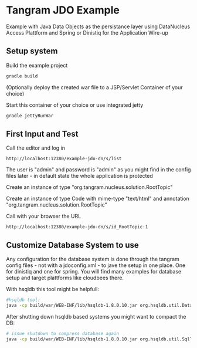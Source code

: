 Tangram JDO Example
===================

Example with Java Data Objects as the persistance layer using DataNucleus Access Plattform and Spring or Dinistiq for the  Application Wire-up

Setup system
------------

Build the example project

```bash
gradle build
```

(Optionally deploy the created war file to a JSP/Servlet Container of your choice)

Start this container of your choice or use integrated jetty

```bash
gradle jettyRunWar
```

First Input and Test
--------------------

Call the editor and log in

```
http://localhost:12380/example-jdo-dn/s/list
```

The user is "admin" and password is "admin" as you might find in the config files later - in default state the whole application is protected

Create an instance of type "org.tangram.nucleus.solution.RootTopic"

Create an instance of type Code with mime-type "text/html" and annotation "org.tangram.nucleus.solution.RootTopic"

Call with your browser the URL

```
http://localhost:12380/example-jdo-dn/s/id_RootTopic:1
```

Customize Database System to use
--------------------------------

Any configuration for the database system is done through the tangram config files - not with a jdoconfig.xml - to jave the setup in one place. One for dinistiq and one for spring. You will find many examples for database setup and target plattforms like cloudbees there.

With hsqldb this tool might be helpfull:

```bash
#hsqldb tool:
java -cp build/war/WEB-INF/lib/hsqldb-1.8.0.10.jar org.hsqldb.util.DatabaseManager
```

After shutting down hsqldb based systems you might want to compact the DB:

```bash
# issue shutdown to compress database again
java -cp build/war/WEB-INF/lib/hsqldb-1.8.0.10.jar org.hsqldb.util.SqlTool --inlineRc url=jdbc:hsqldb:file:tangram-rdbms,password=,user=sa --sql "shutdown;"
```
